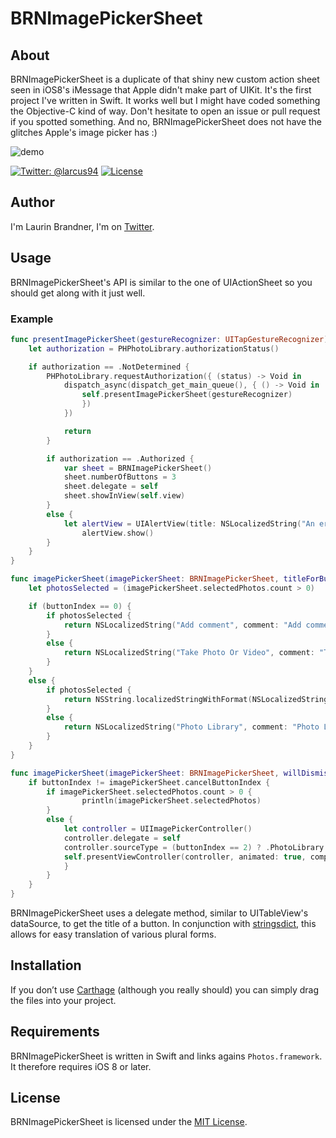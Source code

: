 # BRNImagePickerSheet

## About
BRNImagePickerSheet is a duplicate of that shiny new custom action sheet seen in iOS8's iMessage that Apple didn't make part of UIKit. It's the first project I've written in Swift. It works well but I might have coded something the Objective-C kind of way. Don't hesitate to open an issue or pull request if you spotted something.
And no, BRNImagePickerSheet does not have the glitches Apple's image picker has :)

![demo](Screenshots/BRNImagePickerSheet.gif)

[![Twitter: @larcus94](https://img.shields.io/badge/contact-@larcus94-blue.svg?style=flat)](https://twitter.com/larcus94)
[![License](http://img.shields.io/badge/license-MIT-green.svg?style=flat)](https://github.com/larcus94/BRNImagePickerSheet/blob/master/LICENSE)

## Author
I'm Laurin Brandner, I'm on [Twitter](https://twitter.com/larcus94).

## Usage
BRNImagePickerSheet's API is similar to the one of UIActionSheet so you should get along with it just well.

### Example

```swift
func presentImagePickerSheet(gestureRecognizer: UITapGestureRecognizer) {
    let authorization = PHPhotoLibrary.authorizationStatus()

    if authorization == .NotDetermined {
        PHPhotoLibrary.requestAuthorization({ (status) -> Void in
            dispatch_async(dispatch_get_main_queue(), { () -> Void in
                self.presentImagePickerSheet(gestureRecognizer)
                })
            })

            return
        }

        if authorization == .Authorized {
            var sheet = BRNImagePickerSheet()
            sheet.numberOfButtons = 3
            sheet.delegate = self
            sheet.showInView(self.view)
        }
        else {
            let alertView = UIAlertView(title: NSLocalizedString("An error occurred", comment: "An error occurred"), message: NSLocalizedString("BRNImagePickerSheet needs access to the camera roll", comment: "BRNImagePickerSheet needs access to the camera roll"), delegate: nil, cancelButtonTitle: NSLocalizedString("OK", comment: "OK"))
                alertView.show()
        }
    }
}
```

```swift
func imagePickerSheet(imagePickerSheet: BRNImagePickerSheet, titleForButtonAtIndex buttonIndex: Int) -> String {
    let photosSelected = (imagePickerSheet.selectedPhotos.count > 0)

    if (buttonIndex == 0) {
        if photosSelected {
            return NSLocalizedString("Add comment", comment: "Add comment")
        }
        else {
            return NSLocalizedString("Take Photo Or Video", comment: "Take Photo Or Video")
        }
    }
    else {
        if photosSelected {
            return NSString.localizedStringWithFormat(NSLocalizedString("BRNImagePickerSheet.button1.Send %lu Photo", comment: "The secondary title of the image picker sheet to send the photos"), imagePickerSheet.selectedPhotos.count)
        }
        else {
            return NSLocalizedString("Photo Library", comment: "Photo Library")
        }
    }
}

func imagePickerSheet(imagePickerSheet: BRNImagePickerSheet, willDismissWithButtonIndex buttonIndex: Int) {
    if buttonIndex != imagePickerSheet.cancelButtonIndex {
        if imagePickerSheet.selectedPhotos.count > 0 {
                println(imagePickerSheet.selectedPhotos)
        }
        else {
            let controller = UIImagePickerController()
            controller.delegate = self
            controller.sourceType = (buttonIndex == 2) ? .PhotoLibrary : .Camera
            self.presentViewController(controller, animated: true, completion: nil)
            }
        }
    }
}
```
BRNImagePickerSheet uses a delegate method, similar to UITableView's dataSource, to get the title of a button. In conjunction with [stringsdict](https://developer.apple.com/library/ios/documentation/MacOSX/Conceptual/BPInternational/StringsdictFileFormat/StringsdictFileFormat.html), this allows for easy translation of various plural forms.

## Installation
If you don’t use [Carthage](https://github.com/Carthage/Carthage) (although you really should) you can simply drag the files into your project.

## Requirements
BRNImagePickerSheet is written in Swift and links agains `Photos.framework`. It therefore requires iOS 8 or later.

## License
BRNImagePickerSheet is licensed under the [MIT License](http://opensource.org/licenses/mit-license.php).
